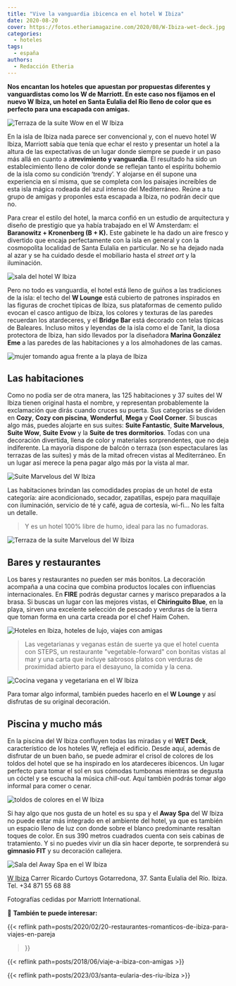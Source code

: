 ```yaml
---
title: "Vive la vanguardia ibicenca en el hotel W Ibiza"
date: 2020-08-20
cover: https://fotos.etheriamagazine.com/2020/08/W-Ibiza-wet-deck.jpg
categories: 
  - hoteles
tags: 
  - españa
authors: 
  - Redacción Etheria
---
```


**Nos encantan los hoteles que apuestan por propuestas diferentes y vanguardistas como 
los W de Marriott. En este caso nos fijamos en el nuevo W Ibiza, un hotel en Santa 
Eulalia del Río lleno de color que es perfecto para una escapada con amigas.** 

![Terraza de la suite Wow en el W Ibiza](https://fotos.etheriamagazine.com/2020/08/w-ibiza-suite-wow.jpg "Terraza de la suite Wow.")

En la isla de Ibiza nada parece ser convencional y, con el nuevo hotel W Ibiza, Marriott 
sabía que tenía que echar el resto y presentar un hotel a la altura de las expectativas 
de un lugar donde siempre se puede ir un paso más allá en cuanto a a**trevimiento y 
vanguardia**. El resultado ha sido un establecimiento lleno de color donde se reflejan 
tanto el espíritu bohemio de la isla como su condición ‘trendy’. Y alojarse en él supone 
una experiencia en sí misma, que se completa con los paisajes increíbles de esta isla 
mágica rodeada del azul intenso del Mediterráneo. Reúne a tu grupo de amigas y proponles 
esta escapada a Ibiza, no podrán decir que no. 

Para crear el estilo del hotel, la marca confió en un estudio de arquitectura y diseño 
de prestigio que ya había trabajado en el W Amsterdam: el **Baranowitz + Kronenberg (B + 
K).** Este gabinete le ha dado un aire fresco y divertido que encaja perfectamente con 
la isla en general y con la cosmopolita localidad de Santa Eulalia en particular. No se 
ha dejado nada al azar y se ha cuidado desde el mobiliario hasta el _street art_ y la 
iluminación. 

![sala del hotel W Ibiza](https://fotos.etheriamagazine.com/2020/08/W-ibiza-lounge.jpg "W Lounge.")

Pero no todo es vanguardia, el hotel está lleno de guiños a las tradiciones de la isla: 
el techo del **W Lounge** está cubierto de patrones inspirados en las figuras de crochet 
típicas de Ibiza, sus plataformas de cemento pulido evocan el casco antiguo de Ibiza, 
los colores y texturas de las paredes recuerdan los atardeceres, y el **Bridge Bar** 
está decorado con telas típicas de Baleares. Incluso mitos y leyendas de la isla como el 
de Tanit, la diosa protectora de Ibiza, han sido llevados por la diseñadora **Marina 
González Eme** a las paredes de las habitaciones y a los almohadones de las camas. 

![mujer tomando agua frente a la playa de Ibiza](https://fotos.etheriamagazine.com/2020/08/w-ibiza-chiringuito-blue-chica.jpg "Nada como un almuerzo mirando al mar en el chiringuito Blue del W Ibiza.")

## Las habitaciones

Como no podía ser de otra manera, las 125 habitaciones y 37 suites del W Ibiza tienen 
original hasta el nombre, y representan probablemente la exclamación que dirás cuando 
cruces su puerta. Sus categorías se dividen en **Cozy**, **Cozy con piscina**, 
**Wonderful**, **Mega** y **Cool Corner**. Si buscas algo más, puedes alojarte en sus 
suites: **Suite Fantastic**, **Suite Marvelous**, **Suite Wow**, **Suite Evow** y la 
**Suite de tres dormitorios**. Todas con una decoración divertida, llena de color y 
materiales sorprendentes, que no deja indiferente. La mayoría dispone de balcón o 
terraza (son espectaculares las terrazas de las suites) y más de la mitad ofrecen vistas 
al Mediterráneo. En un lugar así merece la pena pagar algo más por la vista al mar. 

![Suite Marvelous del W Ibiza](https://fotos.etheriamagazine.com/2020/08/w-ibiza-habitacion-marvelous.jpg "Suite Marvelous.")

Las habitaciones brindan las comodidades propias de un hotel de esta categoría: aire 
acondicionado, secador, zapatillas, espejo para maquillaje con iluminación, servicio de 
té y café, agua de cortesía, wi-fi… No les falta un detalle. 

> Y es un hotel 100% libre de humo, ideal para las no fumadoras. 

![Terraza de la suite Marvelous del W Ibiza](https://fotos.etheriamagazine.com/2020/08/W-ibiza-terraza-habitacion-marvelous.jpg "Terraza de la suite Marvelous.")

## Bares y restaurantes

Los bares y restaurantes no pueden ser más bonitos. La decoración acompaña a una cocina 
que combina productos locales con influencias internacionales. En **FIRE** podrás 
degustar carnes y marisco preparados a la brasa. Si buscas un lugar con las mejores 
vistas, el **Chiringuito Blue**, en la playa, sirven una excelente selección de pescado 
y verduras de la tierra que toman forma en una carta creada por el chef Haim Cohen. 

![Hoteles en Ibiza, hoteles de lujo, viajes con amigas](https://fotos.etheriamagazine.com/2020/08/w-ibiza-chiringuito-blue-mesas.jpg "Todo el ambiente ibicenco lo encontrarás en el Chiringuito Blue.")

> Las vegetarianas y veganas están de suerte ya que el hotel cuenta con STEPS, un 
> restaurante "vegetable-forward" con bonitas vistas al mar y una carta que incluye 
> sabrosos platos con verduras de proximidad abierto para el desayuno, la comida y la 
> cena. 

![Cocina vegana y vegetariana en el W Ibiza](https://fotos.etheriamagazine.com/2020/08/W-ibiza-ve-cafe.jpg "Cocina vegana y vegetariana en el Ve Café.")

Para tomar algo informal, también puedes hacerlo en el **W Lounge** y así disfrutas de 
su original decoración. 

## Piscina y mucho más

En la piscina del W Ibiza confluyen todas las miradas y el **WET Deck**, característico 
de los hoteles W, refleja el edificio. Desde aquí, además de disfrutar de un buen baño, 
se puede admirar el crisol de colores de los toldos del hotel que se ha inspirado en los 
atardeceres ibicencos. Un lugar perfecto para tomar el sol en sus cómodas tumbonas 
mientras se degusta un cóctel y se escucha la música _chill-out_. Aquí también podrás 
tomar algo informal para comer o cenar. 

![toldos de colores en el W Ibiza](https://fotos.etheriamagazine.com/2020/08/W-Ibiza-wet-deck.jpg "Wet Deck.")

Si hay algo que nos gusta de un hotel es su spa y el **Away Spa** del W Ibiza no puede 
estar más integrado en el ambiente del hotel, ya que es también un espacio lleno de luz 
con donde sobre el blanco predominante resaltan toques de color. En sus 390 metros 
cuadrados cuenta con seis cabinas de tratamiento. Y si no puedes vivir un día sin hacer 
deporte, te sorprenderá su **gimnasio FIT** y su decoración callejera. 

![Sala del Away Spa en el W Ibiza](https://fotos.etheriamagazine.com/2020/08/W-Ibiza-spa.jpg "Sala del Away Spa.")

[W Ibiza](https://www.marriott.com/en-us/hotels/ibzwh-w-ibiza/overview/) Carrer Ricardo 
Curtoys Gotarredona, 37. Santa Eulalia del Río. Ibiza. Tel. +34 871 55 68 88 

Fotografías cedidas por Marriott International. 

📌 **También te puede interesar:** 

{{< reflink path=posts/2020/02/20-restaurantes-romanticos-de-ibiza-para-viajes-en-pareja 
>}} 

{{< reflink path=posts/2018/06/viaje-a-ibiza-con-amigas >}} 

{{< reflink path=posts/2023/03/santa-eularia-des-riu-ibiza >}}
